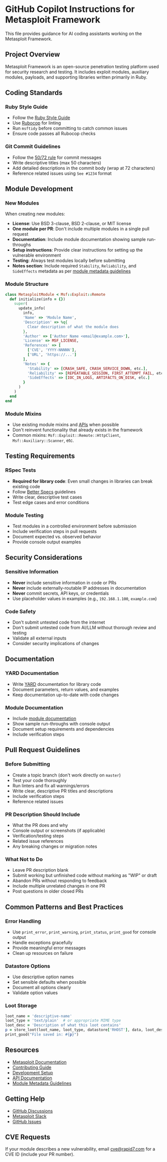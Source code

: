 # GitHub Copilot Instructions for Metasploit Framework

This file provides guidance for AI coding assistants working on the Metasploit Framework.

## Project Overview

Metasploit Framework is an open-source penetration testing platform used for security research and testing. It includes exploit modules, auxiliary modules, payloads, and supporting libraries written primarily in Ruby.

## Coding Standards

### Ruby Style Guide

- Follow the [Ruby Style Guide](https://github.com/bbatsov/ruby-style-guide)
- Use [Rubocop](https://rubygems.org/search?query=rubocop) for linting
- Run `msftidy` before committing to catch common issues
- Ensure code passes all Rubocop checks

### Git Commit Guidelines

- Follow the [50/72 rule](http://tbaggery.com/2008/04/19/a-note-about-git-commit-messages.html) for commit messages
- Write descriptive titles (max 50 characters)
- Add detailed descriptions in the commit body (wrap at 72 characters)
- Reference related issues using `See #1234` format

## Module Development

### New Modules

When creating new modules:

- **License**: Use BSD 3-clause, BSD 2-clause, or MIT license
- **One module per PR**: Don't include multiple modules in a single pull request
- **Documentation**: Include module documentation showing sample run-throughs
- **Setup instructions**: Provide clear instructions for setting up the vulnerable environment
- **Testing**: Always test modules locally before submitting
- **Notes section**: Include required `Stability`, `Reliability`, and `SideEffects` metadata as per [module metadata guidelines](https://docs.metasploit.com/docs/development/developing-modules/module-metadata/definition-of-module-reliability-side-effects-and-stability.html)

### Module Structure

```ruby
class MetasploitModule < Msf::Exploit::Remote
  def initialize(info = {})
    super(
      update_info(
        info,
        'Name' => 'Module Name',
        'Description' => %q{
          Clear description of what the module does
        },
        'Author' => ['Author Name <email@example.com>'],
        'License' => MSF_LICENSE,
        'References' => [
          ['CVE', 'YYYY-NNNNN'],
          ['URL', 'https://...']
        ],
        'Notes' => {
          'Stability' => [CRASH_SAFE, CRASH_SERVICE_DOWN, etc.],
          'Reliability' => [REPEATABLE_SESSION, FIRST_ATTEMPT_FAIL, etc.],
          'SideEffects' => [IOC_IN_LOGS, ARTIFACTS_ON_DISK, etc.]
        }
      )
    )
  end
end
```

### Module Mixins

- Use existing module mixins and [APIs](https://rapid7.github.io/metasploit-framework/api) when possible
- Don't reinvent functionality that already exists in the framework
- Common mixins: `Msf::Exploit::Remote::HttpClient`, `Msf::Auxiliary::Scanner`, etc.

## Testing Requirements

### RSpec Tests

- **Required for library code**: Even small changes in libraries can break existing code
- Follow [Better Specs](http://www.betterspecs.org/) guidelines
- Write clear, descriptive test cases
- Test edge cases and error conditions

### Module Testing

- Test modules in a controlled environment before submission
- Include verification steps in pull requests
- Document expected vs. observed behavior
- Provide console output examples

## Security Considerations

### Sensitive Information

- **Never** include sensitive information in code or PRs
- **Never** include externally-routable IP addresses in documentation
- **Never** commit secrets, API keys, or credentials
- Use placeholder values in examples (e.g., `192.168.1.100`, `example.com`)

### Code Safety

- Don't submit untested code from the internet
- Don't submit untested code from AI/LLM without thorough review and testing
- Validate all external inputs
- Consider security implications of changes

## Documentation

### YARD Documentation

- Write [YARD](http://yardoc.org) documentation for library code
- Document parameters, return values, and examples
- Keep documentation up-to-date with code changes

### Module Documentation

- Include [module documentation](https://docs.metasploit.com/docs/using-metasploit/basics/module-documentation.html)
- Show sample run-throughs with console output
- Document setup requirements and dependencies
- Include verification steps

## Pull Request Guidelines

### Before Submitting

- Create a topic branch (don't work directly on `master`)
- Test your code thoroughly
- Run linters and fix all warnings/errors
- Write clear, descriptive PR titles and descriptions
- Include verification steps
- Reference related issues

### PR Description Should Include

- What the PR does and why
- Console output or screenshots (if applicable)
- Verification/testing steps
- Related issue references
- Any breaking changes or migration notes

### What Not to Do

- Leave PR description blank
- Submit working but unfinished code without marking as "WIP" or draft
- Abandon PRs without responding to feedback
- Include multiple unrelated changes in one PR
- Post questions in older closed PRs

## Common Patterns and Best Practices

### Error Handling

- Use `print_error`, `print_warning`, `print_status`, `print_good` for console output
- Handle exceptions gracefully
- Provide meaningful error messages
- Clean up resources on failure

### Datastore Options

- Use descriptive option names
- Set sensible defaults when possible
- Document all options clearly
- Validate option values

### Loot Storage

```ruby
loot_name = 'descriptive-name'
loot_type = 'text/plain'  # or appropriate MIME type
loot_desc = 'Description of what this loot contains'
p = store_loot(loot_name, loot_type, datastore['RHOST'], data, loot_desc)
print_good("File saved in: #{p}")
```

## Resources

- [Metasploit Documentation](https://docs.metasploit.com/)
- [Contributing Guide](https://github.com/rapid7/metasploit-framework/blob/master/CONTRIBUTING.md)
- [Development Setup](https://docs.metasploit.com/docs/development/get-started/setting-up-a-metasploit-development-environment.html)
- [API Documentation](https://rapid7.github.io/metasploit-framework/api)
- [Module Metadata Guidelines](https://docs.metasploit.com/docs/development/developing-modules/module-metadata/definition-of-module-reliability-side-effects-and-stability.html)

## Getting Help

- [GitHub Discussions](https://github.com/rapid7/metasploit-framework/discussions)
- [Metasploit Slack](https://www.metasploit.com/slack)
- [GitHub Issues](https://github.com/rapid7/metasploit-framework/issues)

## CVE Requests

If your module describes a new vulnerability, email cve@rapid7.com for a CVE ID (include your PR number).
